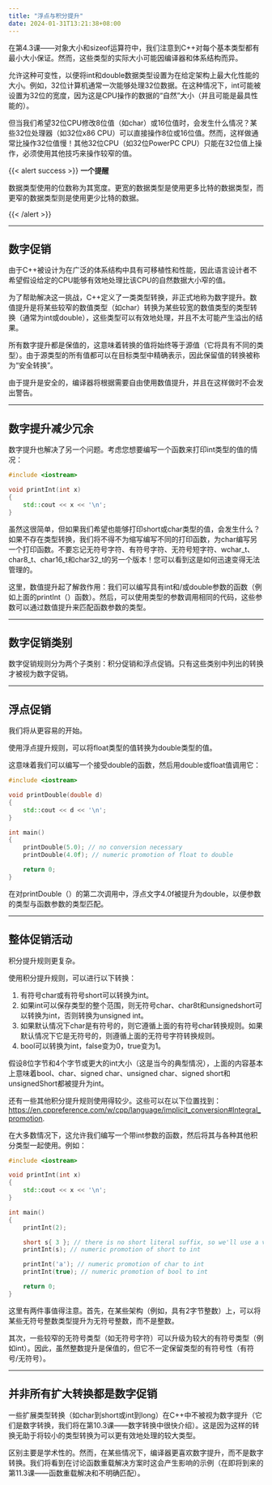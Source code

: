 ```yaml
---
title: "浮点与积分提升"
date: 2024-01-31T13:21:38+08:00
---
```


在第4.3课——对象大小和sizeof运算符中，我们注意到C++对每个基本类型都有最小大小保证。然而，这些类型的实际大小可能因编译器和体系结构而异。

允许这种可变性，以便将int和double数据类型设置为在给定架构上最大化性能的大小。例如，32位计算机通常一次能够处理32位数据。在这种情况下，int可能被设置为32位的宽度，因为这是CPU操作的数据的“自然”大小（并且可能是最具性能的）。

但当我们希望32位CPU修改8位值（如char）或16位值时，会发生什么情况？某些32位处理器（如32位x86 CPU）可以直接操作8位或16位值。然而，这样做通常比操作32位值慢！其他32位CPU（如32位PowerPC CPU）只能在32位值上操作，必须使用其他技巧来操作较窄的值。

{{< alert success >}}
**一个提醒**

数据类型使用的位数称为其宽度。更宽的数据类型是使用更多比特的数据类型，而更窄的数据类型则是使用更少比特的数据。

{{< /alert >}}

***
## 数字促销

由于C++被设计为在广泛的体系结构中具有可移植性和性能，因此语言设计者不希望假设给定的CPU能够有效地处理比该CPU的自然数据大小窄的值。

为了帮助解决这一挑战，C++定义了一类类型转换，非正式地称为数字提升。数值提升是将某些较窄的数值类型（如char）转换为某些较宽的数值类型的类型转换（通常为int或double），这些类型可以有效地处理，并且不太可能产生溢出的结果。

所有数字提升都是保值的，这意味着转换的值将始终等于源值（它将具有不同的类型）。由于源类型的所有值都可以在目标类型中精确表示，因此保留值的转换被称为“安全转换”。

由于提升是安全的，编译器将根据需要自由使用数值提升，并且在这样做时不会发出警告。

***
## 数字提升减少冗余

数字提升也解决了另一个问题。考虑您想要编写一个函数来打印int类型的值的情况：

```C++
#include <iostream>

void printInt(int x)
{
    std::cout << x << '\n';
}
```

虽然这很简单，但如果我们希望也能够打印short或char类型的值，会发生什么？如果不存在类型转换，我们将不得不为缩写编写不同的打印函数，为char编写另一个打印函数。不要忘记无符号字符、有符号字符、无符号短字符、wchar_t、char8_t、char16_t和char32_t的另一个版本！您可以看到这是如何迅速变得无法管理的。

这里，数值提升起了解救作用：我们可以编写具有int和/或double参数的函数（例如上面的printInt（）函数）。然后，可以使用类型的参数调用相同的代码，这些参数可以通过数值提升来匹配函数参数的类型。

***
## 数字促销类别

数字促销规则分为两个子类别：积分促销和浮点促销。只有这些类别中列出的转换才被视为数字促销。

***
## 浮点促销

我们将从更容易的开始。

使用浮点提升规则，可以将float类型的值转换为double类型的值。

这意味着我们可以编写一个接受double的函数，然后用double或float值调用它：

```C++
#include <iostream>

void printDouble(double d)
{
    std::cout << d << '\n';
}

int main()
{
    printDouble(5.0); // no conversion necessary
    printDouble(4.0f); // numeric promotion of float to double

    return 0;
}
```

在对printDouble（）的第二次调用中，浮点文字4.0f被提升为double，以便参数的类型与函数参数的类型匹配。

***
## 整体促销活动

积分提升规则更复杂。

使用积分提升规则，可以进行以下转换：

1. 有符号char或有符号short可以转换为int。
2. 如果int可以保存类型的整个范围，则无符号char、char8t和unsignedshort可以转换为int，否则转换为unsigned int。
3. 如果默认情况下char是有符号的，则它遵循上面的有符号char转换规则。如果默认情况下它是无符号的，则遵循上面的无符号字符转换规则。
4. bool可以转换为int，false变为0，true变为1。


假设8位字节和4个字节或更大的int大小（这是当今的典型情况），上面的内容基本上意味着bool、char、signed char、unsigned char、signed short和unsignedShort都被提升为int。

还有一些其他积分提升规则使用得较少。这些可以在以下位置找到：https://en.cppreference.com/w/cpp/language/implicit_conversion#Integral_promotion.

在大多数情况下，这允许我们编写一个带int参数的函数，然后将其与各种其他积分类型一起使用。例如：

```C++
#include <iostream>

void printInt(int x)
{
    std::cout << x << '\n';
}

int main()
{
    printInt(2);

    short s{ 3 }; // there is no short literal suffix, so we'll use a variable for this one
    printInt(s); // numeric promotion of short to int

    printInt('a'); // numeric promotion of char to int
    printInt(true); // numeric promotion of bool to int

    return 0;
}
```

这里有两件事值得注意。首先，在某些架构（例如，具有2字节整数）上，可以将某些无符号整数类型提升为无符号整数，而不是整数。

其次，一些较窄的无符号类型（如无符号字符）可以升级为较大的有符号类型（例如int）。因此，虽然整数提升是保值的，但它不一定保留类型的有符号性（有符号/无符号）。

***
## 并非所有扩大转换都是数字促销

一些扩展类型转换（如char到short或int到long）在C++中不被视为数字提升（它们是数字转换，我们将在第10.3课——数字转换中很快介绍）。这是因为这样的转换无助于将较小的类型转换为可以更有效地处理的较大类型。

区别主要是学术性的。然而，在某些情况下，编译器更喜欢数字提升，而不是数字转换。我们将看到在讨论函数重载解决方案时这会产生影响的示例（在即将到来的第11.3课——函数重载解决和不明确匹配）。

